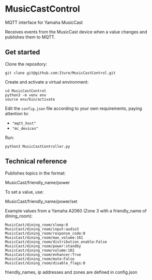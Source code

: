 # MusicCastControl
MQTT interface for Yamaha MusicCast

Receives events from the MusicCast device when a value changes and publishes them to MQTT.


## Get started

Clone the repository:

```
git clone git@github.com:Iture/MusicCastControl.git
```

Create and activate a virtual environment:

```
cd MusicCastControl
python3 -m venv env
source env/bin/activate
```

Edit the `config.json` file according to your own requirements, paying attention to:

* `"mqtt_host"`
* `"mc_devices"`

Run:

```
python3 MusicCastController.py
```

## Technical reference

Publishes topics in the format:

MusicCast/friendly_name/power

To set a value, use:

MusicCast/friendly_name/power/set

Example values from a Yamaha A2060 (Zone 3 with a friendly_name of dining_room):

```
MusicCast/dining_room/sleep:0
MusicCast/dining_room/input:audio3
MusicCast/dining_room/response_code:0
MusicCast/dining_room/max_volume:161
MusicCast/dining_room/distribution_enable:False
MusicCast/dining_room/power:standby
MusicCast/dining_room/volume:102
MusicCast/dining_room/enhancer:True
MusicCast/dining_room/mute:False
MusicCast/dining_room/disable_flags:0
```

friendly_names, ip addresses and zones are defined in config.json

